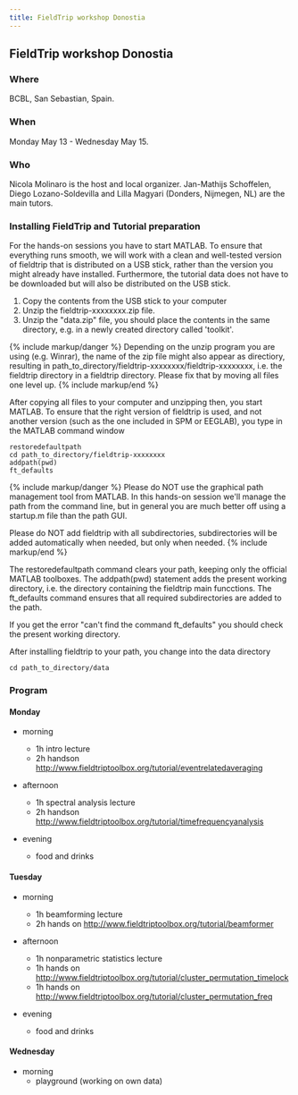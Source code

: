 ```yaml
---
title: FieldTrip workshop Donostia
---
```


## FieldTrip workshop Donostia

### Where

BCBL, San Sebastian, Spain.

### When

Monday May 13 - Wednesday May 15.

### Who

Nicola Molinaro is the host and local organizer. Jan-Mathijs Schoffelen, Diego Lozano-Soldevilla and Lilla Magyari (Donders, Nijmegen, NL) are the main tutors.

### Installing FieldTrip and Tutorial preparation

For the hands-on sessions you have to start MATLAB. To ensure that
everything runs smooth, we will work with a clean and well-tested
version of fieldtrip that is distributed on a USB stick, rather than the version you might already
have installed. Furthermore, the tutorial data does not have to be
downloaded but will also be distributed on the USB stick.

1.  Copy the contents from the USB stick to your computer
2.  Unzip the fieldtrip-xxxxxxxx.zip file.
3.  Unzip the "data.zip" file, you should place the contents in the same directory, e.g. in a newly created directory called 'toolkit'.

{% include markup/danger %}
Depending on the unzip program you are using (e.g. Winrar), the name of the zip file might also appear as directiory, resulting in path_to_directory/fieldtrip-xxxxxxxx/fieldtrip-xxxxxxxx, i.e. the fieldtrip directory in a fieldtrip directory. Please fix that by moving all files one level up.
{% include markup/end %}

After copying all files to your computer and unzipping then, you start MATLAB. To ensure that the right version of fieldtrip is used, and not another version (such as the one included in SPM or EEGLAB), you type in the MATLAB command window

    restoredefaultpath
    cd path_to_directory/fieldtrip-xxxxxxxx
    addpath(pwd)
    ft_defaults

{% include markup/danger %}
Please do NOT use the graphical path management tool from MATLAB. In this hands-on session we'll manage the path from the command line, but in general you are much better off using a startup.m file than the path GUI.

Please do NOT add fieldtrip with all subdirectories, subdirectories will be added automatically when needed, but only when needed.
{% include markup/end %}

The restoredefaultpath command clears your path, keeping only the
official MATLAB toolboxes. The addpath(pwd) statement adds the
present working directory, i.e. the directory containing the fieldtrip
main funcctions. The ft_defaults command ensures that all required
subdirectories are added to the path.

If you get the error "can't find the command ft_defaults" you should check the present working directory.

After installing fieldtrip to your path, you change into the data directory

    cd path_to_directory/data

### Program

#### Monday

-   morning

    -   1h intro lecture
    -   2h handson <http://www.fieldtriptoolbox.org/tutorial/eventrelatedaveraging>

-   afternoon

    -   1h spectral analysis lecture
    -   2h handson <http://www.fieldtriptoolbox.org/tutorial/timefrequencyanalysis>

-   evening
    -   food and drinks

#### Tuesday

-   morning

    -   1h beamforming lecture
    -   2h hands on <http://www.fieldtriptoolbox.org/tutorial/beamformer>

-   afternoon

    -   1h nonparametric statistics lecture
    -   1h hands on <http://www.fieldtriptoolbox.org/tutorial/cluster_permutation_timelock>
    -   1h hands on <http://www.fieldtriptoolbox.org/tutorial/cluster_permutation_freq>

-   evening
    -   food and drinks

#### Wednesday

-   morning
    -   playground (working on own data)
